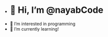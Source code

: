 - <h1>👋 Hi, I’m @nayabCode</h1>
- 👀 I’m interested in programming
- 🌱 I’m currently learning!




<!---
nayabCode/nayabCode is a ✨ special ✨ repository because its `README.md` (this file) appears on your GitHub profile.
You can click the Preview link to take a look at your changes.
--->
